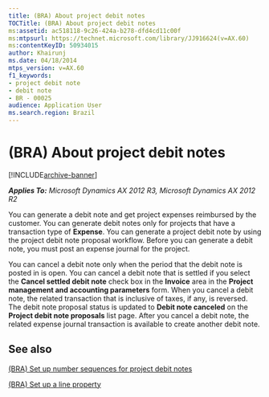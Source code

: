 ```yaml
---
title: (BRA) About project debit notes
TOCTitle: (BRA) About project debit notes
ms:assetid: ac518118-9c26-424a-b278-dfd4cd11c00f
ms:mtpsurl: https://technet.microsoft.com/library/JJ916624(v=AX.60)
ms:contentKeyID: 50934015
author: Khairunj
ms.date: 04/18/2014
mtps_version: v=AX.60
f1_keywords:
- project debit note
- debit note
- BR - 00025
audience: Application User
ms.search.region: Brazil
---
```


# (BRA) About project debit notes 


[!INCLUDE[archive-banner](includes/archive-banner.md)]


_**Applies To:** Microsoft Dynamics AX 2012 R3, Microsoft Dynamics AX 2012 R2_

You can generate a debit note and get project expenses reimbursed by the customer. You can generate debit notes only for projects that have a transaction type of **Expense**. You can generate a project debit note by using the project debit note proposal workflow. Before you can generate a debit note, you must post an expense journal for the project.

You can cancel a debit note only when the period that the debit note is posted in is open. You can cancel a debit note that is settled if you select the **Cancel settled debit note** check box in the **Invoice** area in the **Project management and accounting parameters** form. When you cancel a debit note, the related transaction that is inclusive of taxes, if any, is reversed. The debit note proposal status is updated to **Debit note canceled** on the **Project debit note proposals** list page. After you cancel a debit note, the related expense journal transaction is available to create another debit note.

## See also

[(BRA) Set up number sequences for project debit notes](bra-set-up-number-sequences-for-project-debit-notes.md)

[(BRA) Set up a line property](bra-set-up-a-line-property.md)

  


